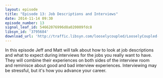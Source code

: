 ```yaml
---
layout: episode
title: "Episode 13: Job Descriptions and Interviews"
date: 2014-11-14 09:30
episode_number: 13
signal_leaf_id: 54662076996d8a020009fdc8
libsyn_id: '3795684'
download_url: 'http://traffic.libsyn.com/looselycoupled/LooselyCoupled-Episode13-JobDescriptionsAndInterviews.mp3'
---
```

In this episode Jeff and Matt will talk about how to look at job descriptions and what to expect during interviews for the jobs you really want to have. They will combine their experiences on both sides of the interview room and reminisce about good and bad interview experiences. Interviewing may be stressful, but it's how you advance your career.
